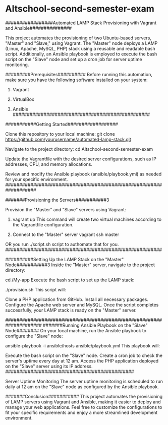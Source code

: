 # Altschool-second-semester-exam
#################Automated LAMP Stack Provisioning with Vagrant and Ansible###############

This project automates the provisioning of two Ubuntu-based servers, "Master" and "Slave," using Vagrant. The "Master" node deploys a LAMP (Linux, Apache, MySQL, PHP) stack using a reusable and readable bash script. Additionally, an Ansible playbook is employed to execute the bash script on the "Slave" node and set up a cron job for server uptime monitoring.

#########Prerequisites##########
Before running this automation, make sure you have the following software installed on your system:

1. Vagrant

2. VirtualBox

3. Ansible
#################################################


###########Getting Started##################

Clone this repository to your local machine:
git clone https://github.com/yourusername/automated-lamp-stack.git

Navigate to the project directory:
cd Altschool-second-semester-exam

Update the Vagrantfile with the desired server configurations, such as IP addresses, CPU, and memory allocations.

Review and modify the Ansible playbook (ansible/playbook.yml) as needed for your specific environment.
###################################################################

#######Provisioning the Servers###########3

Provision the "Master" and "Slave" servers using Vagrant:

1. vagrant up
This command will create two virtual machines according to the Vagrantfile configuration.

2. Connect to the "Master" server
vagrant ssh master

OR you run ./script.sh script to authomate that for you.
########################################################

##########Setting Up the LAMP Stack on the "Master" Node###########3
Inside the "Master" server, navigate to the project directory:

cd /My-app
Execute the bash script to set up the LAMP stack:

./provision.sh
This script will:

Clone a PHP application from GitHub.
Install all necessary packages.
Configure the Apache web server and MySQL.
Once the script completes successfully, your LAMP stack is ready on the "Master" server.

#####################################################################
#######Running Ansible Playbook on the "Slave" Node########
On your local machine, run the Ansible playbook to configure the "Slave" node:

ansible-playbook -i ansible/hosts ansible/playbook.yml
This playbook will:

Execute the bash script on the "Slave" node.
Create a cron job to check the server's uptime every day at 12 am.
Access the PHP application deployed on the "Slave" server using its IP address.
##############################################

Server Uptime Monitoring
The server uptime monitoring is scheduled to run daily at 12 am on the "Slave" node as configured by the Ansible playbook.

#######Conclusion###########
This project automates the provisioning of LAMP servers using Vagrant and Ansible, making it easier to deploy and manage your web applications. Feel free to customize the configurations to fit your specific requirements and enjoy a more streamlined development environment.





